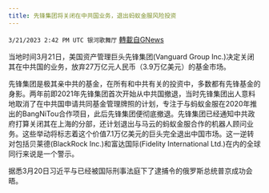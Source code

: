 ```yaml
---
title: 先锋集团将关闭在中共国业务，退出蚂蚁金服风险投资
---
```

`3/21/2023 2:42 PM UTC 银河歌舞厅` [轉載自GNews](https://gnews.org/articles/1033182)

当地时间3月21日，美国资产管理巨头先锋集团(Vanguard Group Inc.)决定关闭其在中共国的业务，放弃27万亿元人民币（3.9万亿美元）的基金市场。

先锋集团是极其亲中共的基金，在所有和中共有关的投资中，多数都有先锋基金的身影。两年前即2021年先锋集团首次开始从中共国撤退，当时先锋集团出人意料地取消了在中共国申请共同基金管理牌照的计划，专注于与蚂蚁金服在2020年推出的BangNiTou合作项目，此后先锋集团便彻底撤退。先锋集团已经通知中共政府打算关闭其在上海的分部，还计划退出与马云的蚂蚁金服合作的机器人顾问业务。这些举动将标志着这个价值7.1万亿美元的巨头完全退出中国市场。这一逆转对包括贝莱德(BlackRock Inc.)和富达国际(Fidelity International Ltd.)在内的全球同行来说是一个警示。

据悉3月20日习近平与已经被国际刑事法庭下了逮捕令的俄罗斯总统普京成功会晤。
